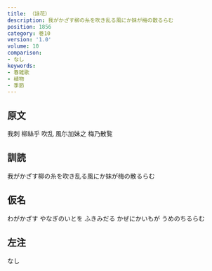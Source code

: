 ```yaml
---
title: （詠花）
description: 我がかざす柳の糸を吹き乱る風にか妹が梅の散るらむ
position: 1856
category: 巻10
version: '1.0'
volume: 10
comparison:
- なし
keywords:
- 春雑歌
- 植物
- 季節
---
```


## 原文

我刺 柳絲乎 吹乱 風尓加妹之 梅乃散覧

## 訓読

我がかざす柳の糸を吹き乱る風にか妹が梅の散るらむ

## 仮名

わがかざす やなぎのいとを ふきみだる かぜにかいもが うめのちるらむ

## 左注

なし
